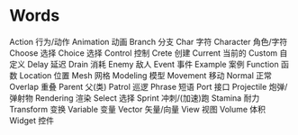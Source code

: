 # Words
Action		  行为/动作
Animation	  动画
Branch		  分支
Char		    字符
Character	  角色/字符
Choose		  选择
Choice		  选择
Control		  控制
Crete		    创建
Current		  当前的
Custom	  	自定义
Delay		    延迟
Drain		    消耗
Enemy		    敌人
Event		    事件
Example		  案例
Function	  函数
Location	  位置
Mesh		    网格
Modeling	  模型
Movement	  移动
Normal		  正常
Overlap 		重叠
Parent	  	父(类)
Patrol	  	巡逻
Phrase		  短语
Port	    	接口
Projectile	炮弹/弹射物
Rendering 	渲染
Select	  	选择
Sprint	  	冲刺/(加速)跑
Stamina	  	耐力
Transform	  变换
Variable  	变量
Vector		  矢量/向量
View		    视图
Volume	  	体积
Widget		  控件

